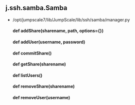 ## j.ssh.samba.Samba

- /opt/jumpscale7/lib/JumpScale/lib/ssh/samba/manager.py

    #### def addShare(sharename, path, options=\{\}) 
    #### def addUser(username, password) 
    #### def commitShare() 
    #### def getShare(sharename) 
    #### def listUsers() 
    #### def removeShare(sharename) 
    #### def removeUser(username) 

